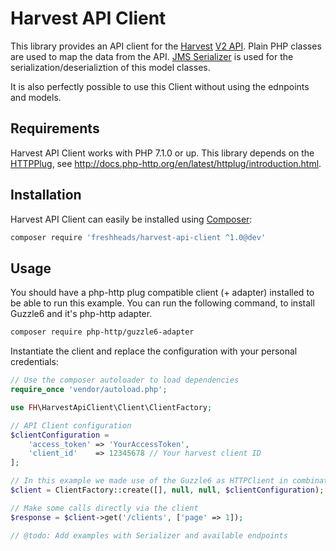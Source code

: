 Harvest API Client
==================

This library provides an API client for the [Harvest](https://www.getharvest.com/) [V2 API](https://help.getharvest.com/api-v2/).
Plain PHP classes are used to map the data from the API. [JMS Serializer](https://jmsyst.com/libs/serializer) is used for the serialization/deserializtion of this model classes.

It is also perfectly possible to use this Client without using the ednpoints and models.

Requirements
------------

Harvest API Client works with PHP 7.1.0 or up. This library depends on the [HTTPPlug](http://httplug.io/), see http://docs.php-http.org/en/latest/httplug/introduction.html.

Installation
------------

Harvest API Client can easily be installed using [Composer](https://getcomposer.org/):

```bash
composer require 'freshheads/harvest-api-client ^1.0@dev'
```

Usage
-----

You should have a php-http plug compatible client (+ adapter) installed to be able to run this example. You can run the following command, to install Guzzle6 and it's php-http adapter.

```bash
composer require php-http/guzzle6-adapter
```

Instantiate the client and replace the configuration with your personal credentials:

```php
// Use the composer autoloader to load dependencies
require_once 'vendor/autoload.php';

use FH\HarvestApiClient\Client\ClientFactory;

// API Client configuration
$clientConfiguration =
    'access_token' => 'YourAccessToken',
    'client_id'    => 12345678 // Your harvest client ID
];

// In this example we made use of the Guzzle6 as HTTPClient in combination with an HTTPPlug compatible adapter.
$client = ClientFactory::create([], null, null, $clientConfiguration);

// Make some calls directly via the client
$response = $client->get('/clients', ['page' => 1]);

// @todo: Add examples with Serializer and available endpoints
```
